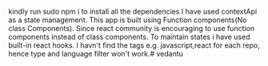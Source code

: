 kindly run sudo npm i to install all the dependencies
I have used contextApi as a state management.
This app is built using Function components(No class Components). Since react community is encouraging to use function components instead of class components.
To maintain states i have used built-in react hooks.
I havn't find the tags e.g. javascript,react for each repo, hence type and language filter won't work.# vedantu
